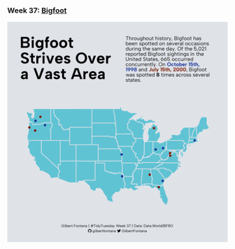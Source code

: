 ### Week 37: [Bigfoot](https://github.com/gilbertfontana/TidyTuesday/tree/main/Week37)
![](https://github.com/gilbertfontana/TidyTuesday/blob/main/Week37/tidytuesday_week_37.png)
